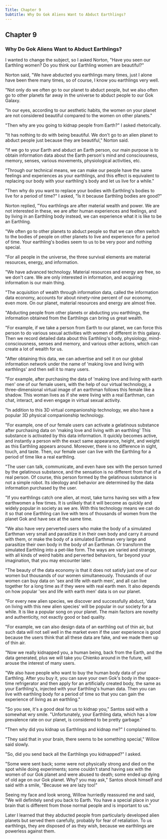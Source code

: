 ```yaml
---
Title: Chapter 9
Subtitle: Why Do Gok Aliens Want to Abduct Earthlings?
---
```

## Chapter 9
### Why Do Gok Aliens Want to Abduct Earthlings?

I wanted to change the subject, so I asked Norton, "Have you seen our Earthling women? Do you think our Earthling women are beautiful?"

Norton said, "We have abducted you earthlings many times, just I alone have been there many times, so of course, I know you earthlings very well.

"Not only do we often go to our planet to abduct people, but we also often go to other planets far away in the universe to abduct people to our Gok Galaxy.

"In our eyes, according to our aesthetic habits, the women on your planet are not considered beautiful compared to the women on other planets."

"Then why are you going to kidnap people from Earth?" I asked rhetorically.

"It has nothing to do with being beautiful. We don't go to an alien planet to abduct people just because they are beautiful," Norton said.

"If we go to your Earth and abduct an Earth person, our main purpose is to obtain information data about the Earth person's mind and consciousness, memory, senses, various movements, physiological activities, etc.

"Through our technical means, we can make our people have the same feelings and experiences as your earthlings, and this effect is equivalent to replacing our body with your earthling's body and let us live for a while."

"Then why do you want to replace your bodies with Earthling's bodies to live for a period of time?" I asked, "Is it because Earthling bodies are good?"

Norton replied, "You earthlings are after material wealth and power. We are not interested in these, we are after human experiences and feelings, and by living in an Earthling body instead, we can experience what it is like to be an Earthling.

"We often go to other planets to abduct people so that we can often switch to the bodies of people on other planets to live and experience for a period of time. Your earthling's bodies seem to us to be very poor and nothing special.

"For all people in the universe, the three survival elements are material resources, energy, and information.

"We have advanced technology. Material resources and energy are free, so we don't care.  We are only interested in information, and acquiring information is our main thing.

"The acquisition of wealth through information data, called the information data economy, accounts for about ninety-nine percent of our economy, even more. On our planet, material resources and energy are almost free.

"Abducting people from other planets or abducting you earthlings, the information obtained from the Earthlings can bring us great wealth.

"For example, if we take a person from Earth to our planet, we can force this person to do various sexual activities with women of different in this galaxy. Then we record detailed data about this Earthling's body, physiology, mind-consciousness, senses and memory, and various other actions, which can create a lot of wealth for us.

"After obtaining this data, we can advertise and sell it on our global information network under the name of 'making love and living with earthlings' and then sell it to many users.

"For example, after purchasing the data of 'making love and living with earth men' one of our female users, with the help of our virtual technology, a three-dimensional virtual image of an earthman follows this female like a shadow. This woman lives as if she were living with a real Earthman, can chat, interact, and even engage in virtual sexual activity.

"In addition to this 3D virtual companionship technology, we also have a popular 3D physical companionship technology.

"For example, one of our female users can activate a gelatinous substance after purchasing data on 'making love and living with an earthling' This substance is activated by this data information. It quickly becomes active, and instantly a person with the exact same appearance, height, and weight as this Earthling appears around. Moreover, there is no difference in sight, touch, and taste. Then, our female user can live with the Earthling for a period of time like a real earthling.

"The user can talk, communicate, and even have sex with the person turned by the gelatinous substance, and the sensation is no different from that of a real person. Of course, this person formed by the gelatinous substance is not a simple robot. Its ideology and behavior are determined by the data information purchased by the user.

"If you earthlings catch one alien, at most, take turns having sex with a few earthwomen a few times. It is unlikely that it will become as quickly and widely popular in society as we are. With this technology means we can do it so that one Earthling can live with tens of thousands of women from the planet Gok and have sex at the same time.

"We also have very perverted users who make the body of a simulated Earthman very small and parasitize it in their own body and carry it around with them, or make the body of a simulated Earthman very large and parasitize their own body in the body of an Earthman. Or transform the simulated Earthling into a pet-like form. The ways are varied and strange, with all kinds of weird habits and perverted behaviors, far beyond your imagination, that you may encounter later.

"The beauty of the data economy is that it does not satisfy just one of our women but thousands of our women simultaneously. Thousands of our women can buy data on 'sex and life with earth men', and all can live together for a long time as if they were with real earth men. It also depends on how popular 'sex and life with earth men' data is on our planet.

"For every new alien species, we discover and successfully abduct, 'data on living with this new alien species' will be popular in our society for a while. It is like a popular song on your planet. The main factors are novelty and authenticity, not exactly good or bad quality.

"For example, we can also design data of an earthling out of thin air, but such data will not sell well in the market even if the user experience is good because the users think that all these data are fake, and we made them up of thin air.

"Now we really kidnapped you, a human being, back from the Earth, and the data generated, plus we will take you Chienko around in the future, will arouse the interest of many users.

"We also have people who want to buy the human body data of your Earthling. After you buy it, you can save your own Gok's body in the space-time refrigerator and then apply for an artificially created body, the same as your Earthling's, injected with your Earthling's human data. Then you can live with  earthling body for a period of time so that you can gain the experience of living as an earthling."

"So you see, it's a good deal for us to kidnap you," Santos said with a somewhat wry smile. "Unfortunately, your Earthling data, which has a low prevalence rate on our planet, is considered to be pretty garbage."

"Then why did you kidnap us Earthlings and kidnap me?" I complained to.

"They said that in your brain, there seems to be something special," Willow said slowly.

"So, did you send back all the Earthlings you kidnapped?" I asked.

"Some were sent back; some were not physically strong and died on the spot while doing experiments; some couldn't stand having sex with the women of our Gok planet and were abused to death; some ended up dying of old age on our Gok planet. Why? you may ask," Santos shook himself and said with a smile, "Because we are lazy too!"

Seeing my face and look wrong, Willow hurriedly reassured me and said, "We will definitely send you back to Earth. You have a special place in your brain that is different from those normal people and is important to us."

Later I learned that they abducted people from particularly developed alien planets but served them carefully, probably for fear of retaliation. To us earthlings, they are disposed of as they wish, because we earthlings are powerless against them.
